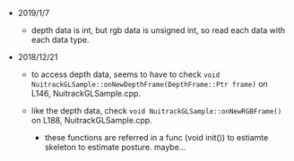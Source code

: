 - 2019/1/7

  - depth data is int, but rgb data is unsigned int, so read each data with each data type.

- 2018/12/21

  - to access depth data, seems to have to check `void NuitrackGLSample::onNewDepthFrame(DepthFrame::Ptr frame)` on L146, NuitrackGLSample.cpp.

  - like the depth data, check `void NuitrackGLSample::onNewRGBFrame()` on L188, NuitrackGLSample.cpp.


    - these functions are referred in a func (void init()) to estiamte skeleton to estimate posture. maybe...

